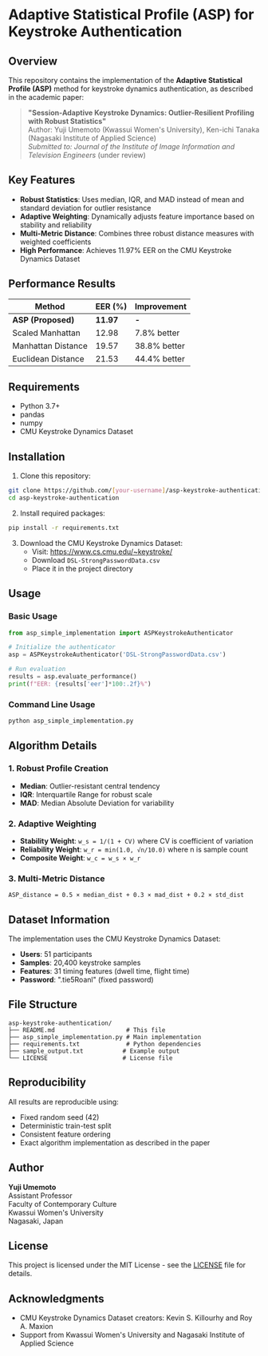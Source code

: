 # Adaptive Statistical Profile (ASP) for Keystroke Authentication

## Overview

This repository contains the implementation of the **Adaptive Statistical Profile (ASP)** method for keystroke dynamics authentication, as described in the academic paper:

> **"Session-Adaptive Keystroke Dynamics: Outlier-Resilient Profiling with Robust Statistics"**  
> Author: Yuji Umemoto (Kwassui Women's University), Ken-ichi Tanaka (Nagasaki Institute of Applied Science)  
> *Submitted to: Journal of the Institute of Image Information and Television Engineers* (under review)

## Key Features

- **Robust Statistics**: Uses median, IQR, and MAD instead of mean and standard deviation for outlier resistance
- **Adaptive Weighting**: Dynamically adjusts feature importance based on stability and reliability
- **Multi-Metric Distance**: Combines three robust distance measures with weighted coefficients
- **High Performance**: Achieves 11.97% EER on the CMU Keystroke Dynamics Dataset

## Performance Results

| Method | EER (%) | Improvement |
|--------|---------|-------------|
| **ASP (Proposed)** | **11.97** | **-** |
| Scaled Manhattan | 12.98 | 7.8% better |
| Manhattan Distance | 19.57 | 38.8% better |
| Euclidean Distance | 21.53 | 44.4% better |

## Requirements

- Python 3.7+
- pandas
- numpy
- CMU Keystroke Dynamics Dataset

## Installation

1. Clone this repository:
```bash
git clone https://github.com/[your-username]/asp-keystroke-authentication.git
cd asp-keystroke-authentication
```

2. Install required packages:
```bash
pip install -r requirements.txt
```

3. Download the CMU Keystroke Dynamics Dataset:
   - Visit: https://www.cs.cmu.edu/~keystroke/
   - Download `DSL-StrongPasswordData.csv`
   - Place it in the project directory

## Usage

### Basic Usage

```python
from asp_simple_implementation import ASPKeystrokeAuthenticator

# Initialize the authenticator
asp = ASPKeystrokeAuthenticator('DSL-StrongPasswordData.csv')

# Run evaluation
results = asp.evaluate_performance()
print(f"EER: {results['eer']*100:.2f}%")
```

### Command Line Usage

```bash
python asp_simple_implementation.py
```

## Algorithm Details

### 1. Robust Profile Creation
- **Median**: Outlier-resistant central tendency
- **IQR**: Interquartile Range for robust scale
- **MAD**: Median Absolute Deviation for variability

### 2. Adaptive Weighting
- **Stability Weight**: `w_s = 1/(1 + CV)` where CV is coefficient of variation
- **Reliability Weight**: `w_r = min(1.0, √n/10.0)` where n is sample count
- **Composite Weight**: `w_c = w_s × w_r`

### 3. Multi-Metric Distance
```
ASP_distance = 0.5 × median_dist + 0.3 × mad_dist + 0.2 × std_dist
```

## Dataset Information

The implementation uses the CMU Keystroke Dynamics Dataset:
- **Users**: 51 participants
- **Samples**: 20,400 keystroke samples
- **Features**: 31 timing features (dwell time, flight time)
- **Password**: ".tie5Roanl" (fixed password)

## File Structure

```
asp-keystroke-authentication/
├── README.md                    # This file
├── asp_simple_implementation.py # Main implementation
├── requirements.txt             # Python dependencies
├── sample_output.txt           # Example output
└── LICENSE                     # License file
```

## Reproducibility

All results are reproducible using:
- Fixed random seed (42)
- Deterministic train-test split
- Consistent feature ordering
- Exact algorithm implementation as described in the paper

## Author

**Yuji Umemoto**  
Assistant Professor  
Faculty of Contemporary Culture  
Kwassui Women's University  
Nagasaki, Japan

## License

This project is licensed under the MIT License - see the [LICENSE](LICENSE) file for details.

## Acknowledgments

- CMU Keystroke Dynamics Dataset creators: Kevin S. Killourhy and Roy A. Maxion
- Support from Kwassui Women's University and Nagasaki Institute of Applied Science